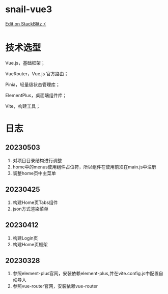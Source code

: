 # snail-vue3

[Edit on StackBlitz ⚡️](https://stackblitz.com/edit/vitejs-vite-q4h8cp)

# 技术选型
Vue.js，基础框架；

VueRouter，Vue.js 官方路由；

Pinia，轻量级状态管理库；

ElementPlus，桌面端组件库；

Vite，构建工具；

# 日志
## 20230503
1. 对项目目录结构进行调整
2. home中的menus使用组件占位符，所以组件在使用前须在main.js中注册
3. 调整home页中主菜单

## 20230425
1. 构建Home页Tabs组件
2. json方式渲染菜单

## 20230412
1. 构建Login页
2. 构建Home页框架

## 20230328
1. 参照element-plus官网，安装依赖element-plus,并在vite.config.js中配置自动导入
2. 参照vue-router官网，安装依赖vue-router


